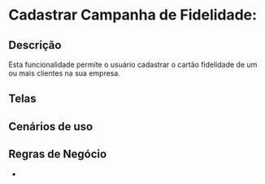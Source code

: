 # Cadastrar Campanha de Fidelidade:



## Descrição

Esta funcionalidade permite o usuário cadastrar o cartão fidelidade de um ou mais clientes na sua empresa.

## Telas




## Cenários de uso



## Regras de Negócio

- 
